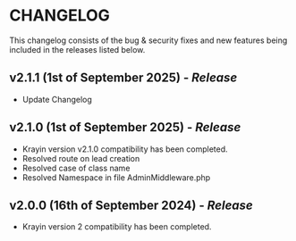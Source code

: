 # CHANGELOG
This changelog consists of the bug & security fixes and new features being included in the releases listed below.

## **v2.1.1 (1st of September 2025)** - *Release*

* Update Changelog

## **v2.1.0 (1st of September 2025)** - *Release*

* Krayin version v2.1.0 compatibility has been completed.
* Resolved route on lead creation
* Resolved case of class name
* Resolved Namespace in file AdminMiddleware.php

## **v2.0.0 (16th of September 2024)** - *Release*

* Krayin version 2 compatibility has been completed.
